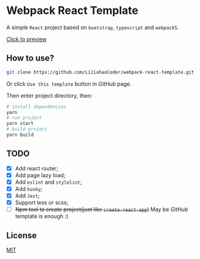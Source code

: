 # Webpack React Template

A simple `React` project based on `bootstrap`, `typescript` and `webpack5`.

[Click to preview](https://lijiahaocoder.github.io/webpack-react-template/)

## How to use?

```bash
git clone https://github.com/LiJiahaoCoder/webpack-react-template.git
```

Or click `Use this template` button in *GitHub* page.

Then enter project directory, then:

```bash
# install dependencies
yarn
# run project
yarn start
# build project
yarn build
```

## TODO

- [x] Add react router;
- [x] Add page lazy load;
- [x] Add `eslint` and `stylelint`;
- [x] Add `husky`;
- [x] Add `Jest`;
- [x] Support less or scss;
- [ ] ~~Npm tool to create project(just like `create-react-app`)~~ May be *GitHub* template is enough :)

## License

[MIT](https://opensource.org/licenses/MIT)
